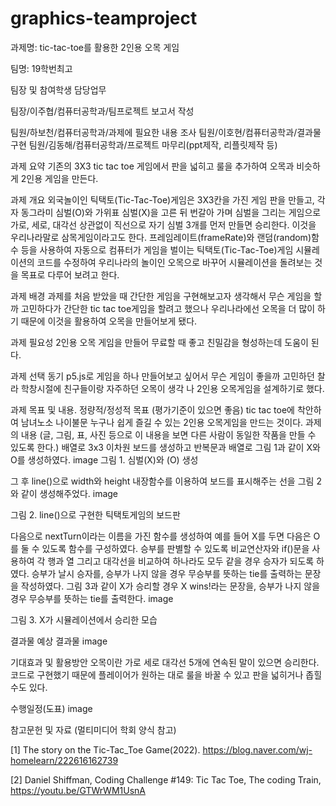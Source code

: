 # graphics-teamproject
과제명: tic-tac-toe를 활용한 2인용 오목 게임

팀명: 19학번최고

팀장 및 참여학생 담당업무

팀장/이주협/컴퓨터공학과/팀프로젝트 보고서 작성

팀원/하보천/컴퓨터공학과/과제에 필요한 내용 조사
팀원/이호현/컴퓨터공학과/결과물 구현
팀원/김동해/컴퓨터공학과/프로젝트 마무리(ppt제작, 리플릿제작 등)

과제 요약
기존의 3X3 tic tac toe 게임에서 판을 넓히고 룰을 추가하여 오목과 비슷하게 2인용 게임을 만든다.

과제 개요
외국놀이인 틱택토(Tic-Tac-Toe)게임은 3X3칸을 가진 게임 판을 만들고, 각자 동그라미 심벌(O)와 가위표 심벌(X)을 고른 뒤 번갈아 가며 심벌을 그리는 게임으로 가로, 세로, 대각선 상관없이 직선으로 자기 심벌 3개를 먼저 만들면 승리한다.
이것을 우리나라말로 삼목게임이라고도 한다. 프레임레이트(frameRate)와 랜덤(random)함수 등을 사용하여 자동으로 컴퓨터가 게임을 벌이는 틱택토(Tic-Tac-Toe)게임 시뮬레이션의 코드를 수정하여 우리나라의 놀이인 오목으로 바꾸어 시뮬레이션을 돌려보는 것을 목표로 다루어 보려고 한다.

과제 배경
과제를 처음 받았을 때 간단한 게임을 구현해보고자 생각해서 무슨 게임을 할까 고민하다가 간단한 tic tac toe게임을 할려고 했으나 우리나라에선 오목을 더 많이 하기 때문에 이것을 활용하여 오목을 만들어보게 됐다.

과제 필요성
2인용 오목 게임을 만들어 무료할 때 좋고 친밀감을 형성하는데 도움이 된다.

과제 선택 동기
p5.js로 게임을 하나 만들어보고 싶어서 무슨 게임이 좋을까 고민하던 찰라 학창시절에 친구들이랑 자주하던 오목이 생각 나 2인용 오목게임을 설계하기로 했다.

과제 목표 및 내용.
정량적/정성적 목표 (평가기준이 있으면 좋음)
tic tac toe에 착안하여 남녀노소 나이불문 누구나 쉽게 즐길 수 있는 2인용 오목게임을 만드는 것이다.
과제의 내용 (글, 그림, 표, 사진 등으로 이 내용을 보면 다른 사람이 동일한 작품을 만들 수 있도록 한다.)
배열로 3x3 이차원 보드를 생성하고 반복문과 배열로 그림 1과 같이 X와 O를 생성하였다.
image
그림 1. 심벌(X)와 (O) 생성

그 후 line()으로 width와 height 내장함수를 이용하여 보드를 표시해주는 선을 그림 2와 같이 생성해주었다.
image

그림 2. line()으로 구현한 틱택토게임의 보드판

다음으로 nextTurn이라는 이름을 가진 함수를 생성하여 예를 들어 X를 두면 다음은 O를 둘 수 있도록 함수를 구성하였다. 승부를 판별할 수 있도록 비교연산자와 if()문을 사용하여 각 행과 열 그리고 대각선을 비교하여 하나라도 모두 같을 경우 승자가 되도록 하였다.
승부가 날시 승자를, 승부가 나지 않을 경우 무승부를 뜻하는 tie를 출력하는 문장을 작성하였다. 그림 3과 같이 X가 승리할 경우 X wins!라는 문장을, 승부가 나지 않을 경우 무승부를 뜻하는 tie를 출력한다.
image

그림 3. X가 시뮬레이션에서 승리한 모습

결과물
예상 결과물
image

기대효과 및 활용방안
오목이란 가로 세로 대각선 5개에 연속된 말이 있으면 승리한다. 코드로 구현했기 때문에 플레이어가 원하는 대로 룰을 바꿀 수 있고 판을 넓히거나 좁힐 수도 있다.

수행일정(도표)
image

참고문헌 및 자료 (멀티미디어 학회 양식 참고)

[1] The story on the Tic-Tac_Toe Game(2022).
https://blog.naver.com/wj-homelearn/222616162739

[2] Daniel Shiffman, Coding Challenge #149: Tic Tac Toe, The coding Train,
https://youtu.be/GTWrWM1UsnA
